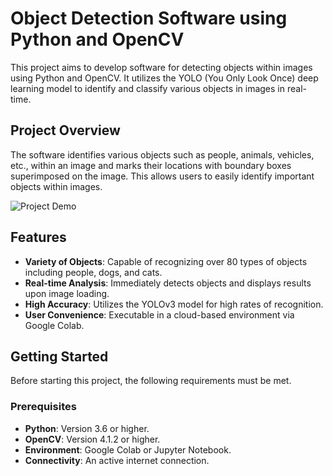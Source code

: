 # Object Detection Software using Python and OpenCV

This project aims to develop software for detecting objects within images using Python and OpenCV. It utilizes the YOLO (You Only Look Once) deep learning model to identify and classify various objects in images in real-time.

## Project Overview

The software identifies various objects such as people, animals, vehicles, etc., within an image and marks their locations with boundary boxes superimposed on the image. This allows users to easily identify important objects within images.

![Project Demo](result_pictures/peopleanddog2.png)

## Features

- **Variety of Objects**: Capable of recognizing over 80 types of objects including people, dogs, and cats.
- **Real-time Analysis**: Immediately detects objects and displays results upon image loading.
- **High Accuracy**: Utilizes the YOLOv3 model for high rates of recognition.
- **User Convenience**: Executable in a cloud-based environment via Google Colab.

## Getting Started

Before starting this project, the following requirements must be met.

### Prerequisites

- **Python**: Version 3.6 or higher.
- **OpenCV**: Version 4.1.2 or higher.
- **Environment**: Google Colab or Jupyter Notebook.
- **Connectivity**: An active internet connection.
